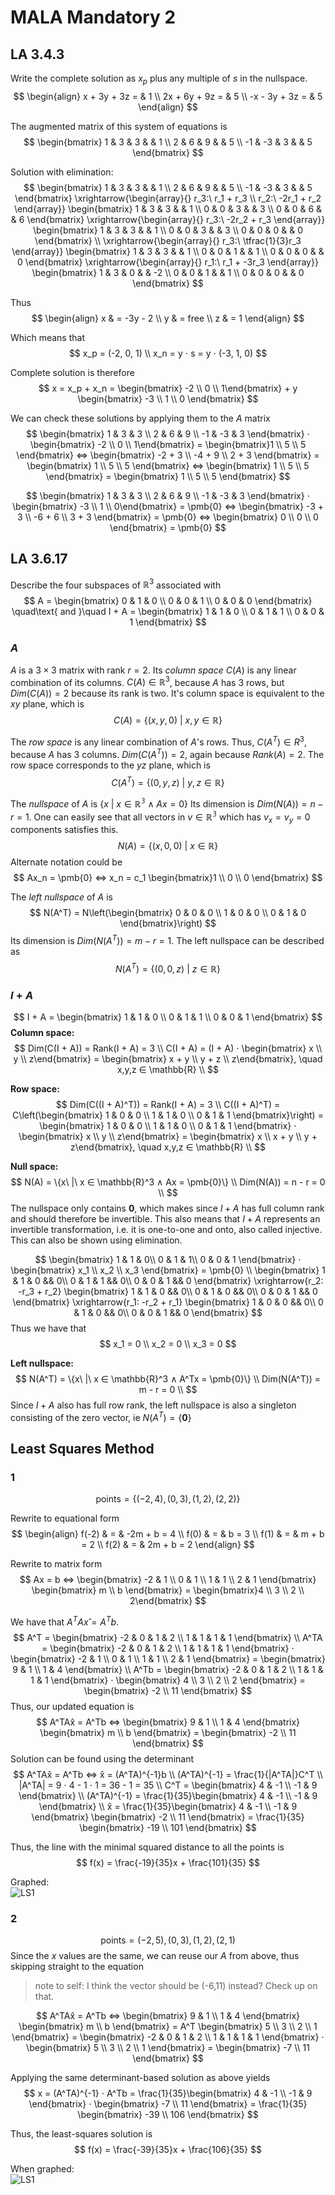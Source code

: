 # MALA Mandatory 2

## LA 3.4.3
Write the complete solution as $x_p$ plus any multiple of $s$ in the nullspace.
$$
\begin{align}
x + 3y + 3z  = & 1 \\
2x + 6y + 9z = & 5 \\
-x - 3y + 3z = & 5
\end{align}
$$

The augmented matrix of this system of equations is
$$
\begin{bmatrix}
 1 &  3 & 3 & & 1 \\
 2 &  6 & 9 & & 5 \\
-1 & -3 & 3 & & 5
\end{bmatrix}
$$

Solution with elimination:
$$
\begin{bmatrix}
 1 &  3 & 3 & & 1 \\
 2 &  6 & 9 & & 5 \\
-1 & -3 & 3 & & 5
\end{bmatrix}
\xrightarrow{\begin{array}{}
    r_3:\ r_1 + r_3 \\
    r_2:\ -2r_1 + r_2
\end{array}}
\begin{bmatrix}
 1 &  3 & 3 & & 1 \\
 0 &  0 & 3 & & 3 \\
 0 &  0 & 6 & & 6
\end{bmatrix}
\xrightarrow{\begin{array}{}
    r_3:\ -2r_2 + r_3
\end{array}}
\begin{bmatrix}
 1 &  3 & 3 & & 1 \\
 0 &  0 & 3 & & 3 \\
 0 &  0 & 0 & & 0
\end{bmatrix}
\\
\xrightarrow{\begin{array}{}
    r_3:\ \tfrac{1}{3}r_3
\end{array}}
\begin{bmatrix}
 1 &  3 & 3 & & 1 \\
 0 &  0 & 1 & & 1 \\
 0 &  0 & 0 & & 0
\end{bmatrix}
\xrightarrow{\begin{array}{}
    r_1:\ r_1 + -3r_3
\end{array}}
\begin{bmatrix}
 1 &  3 & 0 & & -2 \\
 0 &  0 & 1 & &  1 \\
 0 &  0 & 0 & &  0
\end{bmatrix}
$$

Thus
$$
\begin{align}
x & = -3y - 2 \\
y & = free \\
z & = 1
\end{align}
$$

Which means that
$$
x_p = (-2, 0, 1) \\
x_n = y ⋅ s = y ⋅ (-3, 1, 0)
$$

Complete solution is therefore
$$
x = x_p + x_n = \begin{bmatrix} -2 \\ 0 \\ 1\end{bmatrix}
    + y \begin{bmatrix} -3 \\ 1 \\ 0 \end{bmatrix}
$$

We can check these solutions by applying them to the $A$ matrix
$$
\begin{bmatrix}
 1 &  3 & 3 \\
 2 &  6 & 9 \\
-1 & -3 & 3
\end{bmatrix} ⋅
\begin{bmatrix} -2 \\ 0 \\ 1\end{bmatrix} = \begin{bmatrix}1 \\ 5 \\ 5 \end{bmatrix}
⇔
\begin{bmatrix}
    -2 + 3 \\ -4 + 9 \\ 2 + 3
\end{bmatrix}
= \begin{bmatrix}
    1 \\ 5 \\ 5
\end{bmatrix}
⇔
\begin{bmatrix}
    1 \\ 5 \\ 5
\end{bmatrix}
= \begin{bmatrix}
    1 \\ 5 \\ 5
\end{bmatrix}
$$

$$
\begin{bmatrix}
 1 &  3 & 3 \\
 2 &  6 & 9 \\
-1 & -3 & 3
\end{bmatrix} ⋅
\begin{bmatrix} -3 \\ 1 \\ 0\end{bmatrix} = \pmb{0}
⇔
\begin{bmatrix}
-3 + 3 \\
-6 + 6 \\
 3 + 3
\end{bmatrix} = \pmb{0}
⇔
\begin{bmatrix}
0 \\
0 \\
0
\end{bmatrix} = \pmb{0}
$$

## LA 3.6.17
Describe the four subspaces of $\mathbb{R}^3$ associated with
$$
A = \begin{bmatrix}
0 & 1 & 0 \\
0 & 0 & 1 \\
0 & 0 & 0
\end{bmatrix}
\quad\text{ and }\quad I + A = \begin{bmatrix}
1 & 1 & 0 \\
0 & 1 & 1 \\
0 & 0 & 1
\end{bmatrix}
$$

### $A$
$A$ is a $3 × 3$ matrix with rank $r = 2$. Its *column space* $C(A)$ is any linear
combination of its columns. $C(A) ∈ \mathbb{R}^3$, because $A$ has 3 rows,
but $Dim(C(A)) = 2$ because its rank is two.
It's column space is equivalent to the $xy$ plane, which is
$$
C(A) = \{(x,y,0)\ |\ x, y ∈ \mathbb{R}\}
$$

The *row space* is any linear combination of $A$'s rows. Thus, $C(A^T) ∈ R^3$,
because $A$ has 3 columns. $Dim(C(A^T)) = 2$, again because $Rank(A) = 2$.
The row space corresponds to the $yz$ plane, which is 
$$
C(A^T) = \{(0,y,z)\ |\ y, z ∈ \mathbb{R}\}
$$

The *nullspace* of $A$ is $\{x\ |\ x ∈ \mathbb{R^3} ∧ Ax = 0 \}$ Its dimension
is $Dim(N(A)) = n - r = 1$. One can easily see that all vectors in $v ∈ \mathbb{R^3}$ which
has $v_x = v_y = 0$ components satisfies this.
$$
    N(A) = \{(x,0,0)\ |\ x ∈ \mathbb{R} \}
$$
Alternate notation could be
$$
Ax_n = \pmb{0} ⇔ x_n = c_1 \begin{bmatrix}1 \\ 0 \\ 0 \end{bmatrix}
$$

The *left nullspace* of $A$ is
$$
N(A^T) = N\left(\begin{bmatrix}
    0 & 0 & 0 \\
    1 & 0 & 0 \\
    0 & 1 & 0
\end{bmatrix}\right)
$$
Its dimension is $Dim(N(A^T)) = m - r = 1$. The left nullspace can be described
as
$$
    N(A^T) = \{ (0,0,z)\ |\ z ∈ \mathbb{R} \}
$$

### $I + A$
$$
I + A = \begin{bmatrix}
    1 & 1 & 0 \\ 0 & 1 & 1 \\ 0 & 0 & 1
\end{bmatrix}
$$
**Column space:**
$$
Dim(C(I + A)) = Rank(I + A) = 3 \\
C(I + A) = (I + A) ⋅ \begin{bmatrix} x \\ y \\ z\end{bmatrix}
= \begin{bmatrix} x + y \\ y + z \\ z\end{bmatrix},
\quad x,y,z ∈ \mathbb{R} \\
$$

**Row space:**
$$
Dim(C((I + A)^T)) = Rank(I + A) = 3 \\
C((I + A)^T) = C\left(\begin{bmatrix}
    1 & 0 & 0 \\ 1 & 1 & 0 \\ 0 & 1 & 1
\end{bmatrix}\right) = 
\begin{bmatrix}
    1 & 0 & 0 \\ 1 & 1 & 0 \\ 0 & 1 & 1
\end{bmatrix} ⋅ \begin{bmatrix} x \\ y \\ z\end{bmatrix}
= \begin{bmatrix} x  \\ x + y \\ y + z\end{bmatrix},
\quad x,y,z ∈ \mathbb{R} \\
$$

**Null space:**
$$
N(A) = \{x\ |\ x ∈ \mathbb{R}^3 ∧ Ax = \pmb{0}\} \\
Dim(N(A)) = n - r = 0 \\
$$
The nullspace only contains $\pmb{0}$, which makes since $I + A$ has full
column rank and should therefore be invertible. This also means that $I + A$
represents an invertible transformation, i.e. it is one-to-one and onto, also
called injective. This can also be shown using elimination.

$$
\begin{bmatrix}
    1 & 1 & 0\\
    0 & 1 & 1\\
    0 & 0 & 1
\end{bmatrix} ⋅ \begin{bmatrix} x_1 \\ x_2 \\ x_3 \end{bmatrix} = \pmb{0}
\\
\begin{bmatrix}
    1 & 1 & 0 && 0\\
    0 & 1 & 1 && 0\\
    0 & 0 & 1 && 0
\end{bmatrix}
\xrightarrow{r_2: -r_3 + r_2}
\begin{bmatrix}
    1 & 1 & 0 && 0\\
    0 & 1 & 0 && 0\\
    0 & 0 & 1 && 0
\end{bmatrix}
\xrightarrow{r_1: -r_2 + r_1}
\begin{bmatrix}
    1 & 0 & 0 && 0\\
    0 & 1 & 0 && 0\\
    0 & 0 & 1 && 0
\end{bmatrix}
$$
Thus we have that
$$
x_1 = 0 \\ x_2 = 0 \\ x_3 = 0
$$

**Left nullspace:**
$$
N(A^T) = \{x\ |\ x ∈ \mathbb{R}^3 ∧ A^Tx = \pmb{0}\} \\
Dim(N(A^T)) = m - r = 0 \\
$$
Since $I + A$ also has full row rank, the left nullspace is also a singleton
consisting of the zero vector, ie $N(A^T) = \{\pmb{0}\}$
## Least Squares Method
### 1
$$
\text{points} = \{(-2,4), (0,3), (1,2), (2,2)\}
$$

Rewrite to equational form
$$
\begin{align}
f(-2) & = & -2m + b = 4 \\
f(0)  & = &       b = 3 \\
f(1)  & = &   m + b = 2 \\
f(2)  & = &  2m + b = 2
\end{align}
$$

Rewrite to matrix form
$$
Ax = b ⇔
\begin{bmatrix}
    -2 & 1 \\
     0 & 1 \\
     1 & 1 \\
     2 & 1
\end{bmatrix}
\begin{bmatrix} m \\ b \end{bmatrix} =
\begin{bmatrix}4 \\ 3 \\ 2 \\ 2\end{bmatrix}
$$

We have that $A^TAx̂ = A^Tb$.
$$
A^T = \begin{bmatrix}
    -2 & 0 & 1 & 2 \\
     1 & 1 & 1 & 1
\end{bmatrix} \\
A^TA = \begin{bmatrix}
    -2 & 0 & 1 & 2 \\
     1 & 1 & 1 & 1
\end{bmatrix} ⋅ \begin{bmatrix}
    -2 & 1 \\
     0 & 1 \\
     1 & 1 \\
     2 & 1
\end{bmatrix} = 
\begin{bmatrix}
    9 & 1 \\
    1 & 4
\end{bmatrix} \\
A^Tb = \begin{bmatrix}
    -2 & 0 & 1 & 2 \\
     1 & 1 & 1 & 1
\end{bmatrix} ⋅ \begin{bmatrix}
  4 \\ 3 \\ 2 \\ 2  
\end{bmatrix} =
\begin{bmatrix}
    -2 \\ 11
\end{bmatrix}
$$
Thus, our updated equation is
$$
A^TAx̂ = A^Tb ⇔
\begin{bmatrix}
    9 & 1 \\
    1 & 4
\end{bmatrix} \begin{bmatrix} m \\ b \end{bmatrix} = \begin{bmatrix} -2 \\ 11 \end{bmatrix}
$$
Solution can be found using the determinant
$$
A^TAx̂ = A^Tb ⇔ x̂ = (A^TA)^{-1}b \\
(A^TA)^{-1} = \frac{1}{|A^TA|}C^T \\
|A^TA| = 9 ⋅ 4 - 1 ⋅ 1 = 36 - 1 = 35 \\
C^T = \begin{bmatrix}
     4 & -1 \\
    -1 &  9
\end{bmatrix} \\
(A^TA)^{-1} = \frac{1}{35}\begin{bmatrix}
     4 & -1 \\
    -1 &  9
\end{bmatrix} \\
x̂ = \frac{1}{35}\begin{bmatrix}
     4 & -1 \\
    -1 &  9
\end{bmatrix} \begin{bmatrix} -2 \\ 11 \end{bmatrix} =
\frac{1}{35} \begin{bmatrix}
    -19 \\ 101
\end{bmatrix}
$$

Thus, the line with the minimal squared distance to all the points is
$$
f(x) = \frac{-19}{35}x + \frac{101}{35}
$$

Graphed:  
![LS1](./imgs/04_ls_1.png)

### 2
$$
\text{points} = (-2,5),(0,3),(1,2),(2,1)
$$
Since the $x$ values are the same, we can reuse our $A$ from above, thus skipping
straight to the equation

> note to self: I think the vector should be (-6,11) instead? Check up on that.

$$
A^TAx̂ = A^Tb ⇔
\begin{bmatrix}
    9 & 1 \\
    1 & 4
\end{bmatrix} \begin{bmatrix} m \\ b \end{bmatrix} =
A^T \begin{bmatrix} 5 \\ 3 \\ 2 \\ 1 \end{bmatrix} =
\begin{bmatrix} 
    -2 & 0 & 1 & 2 \\
     1 & 1 & 1 & 1
\end{bmatrix} ⋅ \begin{bmatrix} 5 \\ 3 \\ 2 \\ 1 \end{bmatrix} =
\begin{bmatrix}
    -7 \\ 11
\end{bmatrix}
$$

Applying the same determinant-based solution as above yields
$$
x = (A^TA)^{-1} ⋅ A^Tb = \frac{1}{35}\begin{bmatrix}
     4 & -1 \\
    -1 &  9
\end{bmatrix} ⋅
\begin{bmatrix}
    -7 \\ 11
\end{bmatrix} = \frac{1}{35}
\begin{bmatrix}
    -39 \\ 106
\end{bmatrix}
$$

Thus, the least-squares solution is
$$
f(x) = \frac{-39}{35}x + \frac{106}{35}
$$

When graphed:  
![LS1](./imgs/04_ls_2.png)